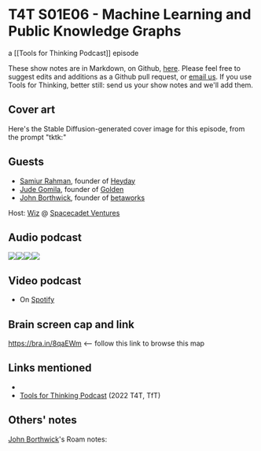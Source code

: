 # T4T S01E06 - Machine Learning and Public Knowledge Graphs

a [[Tools for Thinking Podcast]] episode

These show notes are in Markdown, on Github, [here](https://github.com/OpenGlobalMind/rel8-wiki/blob/main/Tools%20for%20Thinking%20Podcast.md). Please feel free to suggest edits and additions as a Github pull request, or  [email us](mailto:sociate@gmail.com). If you use Tools for Thinking, better still: send us your show notes and we'll add them. 

## Cover art

Here's the Stable Diffusion-generated cover image for this episode, from the prompt "tktk:"



## Guests

- [Samiur Rahman](https://www.linkedin.com/in/samiurr/), founder of [Heyday](https://heyday.xyz/)
- [Jude Gomila](https://www.linkedin.com/in/judegomila/), founder of [Golden ](https://golden.com/)
- [John Borthwick](https://www.linkedin.com/in/jborthwick/), founder of [betaworks](http://betaworks.com/)

Host: [Wiz](https://twitter.com/WizLikeWizard) @ [Spacecadet Ventures](https://spacecadet.ventures/) 

## Audio podcast 

[![](https://uploads-ssl.webflow.com/6022fac80367ca7c9121c178/63473c43cd78d77b7f847fb3_Anchor_logo.svg)](https://anchor.fm/betaworks/episodes/Machine-Learning-and-Public-Knowledge-Graphs-e1pte7i/a-a8p1pvt)[![](https://uploads-ssl.webflow.com/6022fac80367ca7c9121c178/63473161d50a860bd5f8bf0e_Amazon_Music_logo.svg)](https://music.amazon.com/podcasts/12a72801-ad1e-412b-82cf-dd242e96b1d4/episodes/bec54e0c-35a5-41b1-b328-69f3fe8c31b8/tools-for-thinking-by-betaworks-machine-learning-and-public-knowledge-graphs)[![](https://uploads-ssl.webflow.com/6022fac80367ca7c9121c178/63473161d50a86d605f8bf0f_itunes_podcasts%20logo.svg)](https://podcasts.apple.com/us/podcast/machine-learning-and-public-knowledge-graphs/id1648557332?i=1000584294631)[![](https://uploads-ssl.webflow.com/6022fac80367ca7c9121c178/63473161a69713eddcfa9885_Spotify%20logo.svg)](https://open.spotify.com/episode/151USesIIaZ22DTVIfEjCH?si=a914dedb943042ae)

## Video podcast  

- On [Spotify](https://open.spotify.com/episode/151USesIIaZ22DTVIfEjCH)

## Brain screen cap and link

https://bra.in/8qaEWm  <-- follow this link to browse this map

## Links mentioned

- 
- [Tools for Thinking Podcast](https://bra.in/2vGNna) (2022 T4T, TfT)

## Others' notes

[John Borthwick](https://www.linkedin.com/in/jborthwick/)'s Roam notes: 

